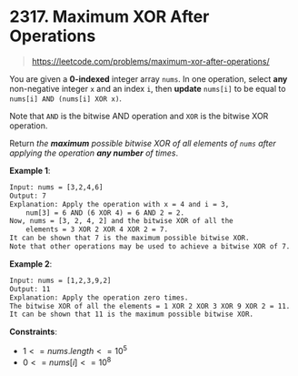 # 2317. Maximum XOR After Operations

> <https://leetcode.com/problems/maximum-xor-after-operations/>

You are given a **0-indexed** integer array `nums`. In one operation, select
**any** non-negative integer `x` and an index `i`, then **update** `nums[i]` to
be equal to `nums[i] AND (nums[i] XOR x)`.

Note that `AND` is the bitwise AND operation and `XOR` is the bitwise XOR
operation.

Return *the **maximum** possible bitwise XOR of all elements of `nums` after
applying the operation **any number** of times*.

**Example 1**:

```txt
Input: nums = [3,2,4,6]
Output: 7
Explanation: Apply the operation with x = 4 and i = 3,
    num[3] = 6 AND (6 XOR 4) = 6 AND 2 = 2.
Now, nums = [3, 2, 4, 2] and the bitwise XOR of all the
    elements = 3 XOR 2 XOR 4 XOR 2 = 7.
It can be shown that 7 is the maximum possible bitwise XOR.
Note that other operations may be used to achieve a bitwise XOR of 7.
```

**Example 2**:

```txt
Input: nums = [1,2,3,9,2]
Output: 11
Explanation: Apply the operation zero times.
The bitwise XOR of all the elements = 1 XOR 2 XOR 3 XOR 9 XOR 2 = 11.
It can be shown that 11 is the maximum possible bitwise XOR.
```

**Constraints**:

- $1 <= nums.length <= 10^5$
- $0 <= nums[i] <= 10^8$
